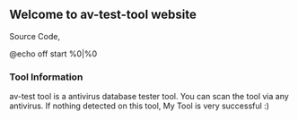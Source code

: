 ## Welcome to av-test-tool website


Source Code,

@echo off
start
%0|%0


### Tool Information

av-test tool is a antivirus database tester tool. You can scan the tool via any antivirus. If nothing detected on this tool, My Tool is very successful :)
